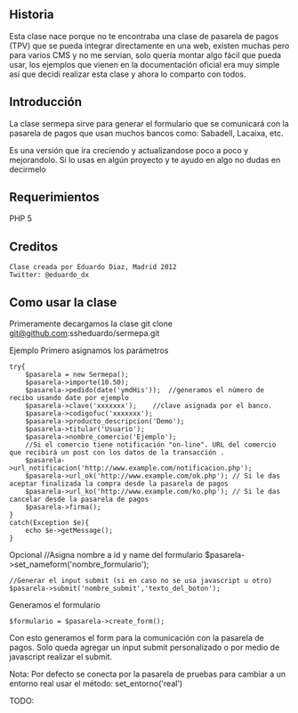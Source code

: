 Historia
--------
Esta clase nace porque no te encontraba una clase de pasarela de pagos (TPV) que se pueda integrar directamente en una web, existen
muchas pero para varios CMS y no me servian, solo quería montar algo fácil que pueda usar, los ejemplos que vienen en la documentación oficial era muy simple así que decidi realizar esta clase y ahora lo comparto con todos.

Introducción
------------
La clase sermepa sirve para generar el formulario que se comunicará con la pasarela de pagos que usan muchos bancos como: Sabadell, Lacaixa, etc.

Es una versión que ira creciendo y actualizandose poco a poco y mejorandolo.
Si lo usas en algún proyecto y te ayudo en algo no dudas en decirmelo

Requerimientos
--------------
PHP 5

Creditos
--------
	Clase creada por Eduardo Diaz, Madrid 2012
	Twitter: @eduardo_dx

Como usar la clase
------------------
Primeramente decargamos la clase
git clone git@github.com:ssheduardo/sermepa.git

Ejemplo
Primero asignamos los parámetros

	try{
		$pasarela = new Sermepa();
	    $pasarela->importe(10.50);
	    $pasarela->pedido(date('ymdHis'));	//generamos el número de recibo usando date por ejemplo
	    $pasarela->clave('xxxxxxx');	//clave asignada por el banco.
	    $pasarela->codigofuc('xxxxxxx');
	    $pasarela->producto_descripcion('Demo');
	    $pasarela->titular('Usuario');
	    $pasarela->nombre_comercio('Ejemplo');
	    //Si el comercio tiene notificación "on-line". URL del comercio que recibirá un post con los datos de la transacción .
	    $pasarela->url_notificacion('http://www.example.com/notificacion.php');	
	    $pasarela->url_ok('http://www.example.com/ok.php');	// Si le das aceptar finalizada la compra desde la pasarela de pagos
	    $pasarela->url_ko('http://www.example.com/ko.php'); // Si le das cancelar desde la pasarela de pagos
	    $pasarela->firma();
	}
	catch(Exception $e){
    	echo $e->getMessage();   
    }

Opcional
	//Asigna nombre a id y name del formulario
	$pasarela->set_nameform('nombre_formulario');
	
	//Generar el input submit (si en caso no se usa javascript u otro)
	$pasarela->submit('nombre_submit','texto_del_boton');


Generamos el formulario

	$formulario = $pasarela->create_form();

Con esto generamos el form para la comunicación con la pasarela de pagos.
Solo queda agregar un input submit personalizado o por medio de javascript realizar el submit.

Nota:
	Por defecto se conecta por la pasarela de pruebas para cambiar a un entorno real usar el método: set_entorno('real')


TODO:
	
	
	
